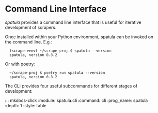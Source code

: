 # Command Line Interface

*spatula* provides a command line interface that is useful for iterative development of scrapers.

Once installed within your Python environment, spatula can be invoked on the command line.  E.g.:

``` console
  (scrape-venv) ~/scrape-proj $ spatula --version
  spatula, version 0.8.2
```

Or with poetry:

``` console
  ~/scrape-proj $ poetry run spatula --version
  spatula, version 0.8.2
```

The CLI provides four useful subcommands for different stages of development:

::: mkdocs-click
   :module: spatula.cli
   :command: cli
   :prog_name: spatula
   :depth: 1
   :style: table

